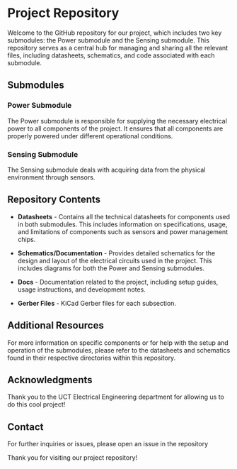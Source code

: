 # Project Repository

Welcome to the GitHub repository for our project, which includes two key submodules: the Power submodule and the Sensing submodule.
This repository serves as a central hub for managing and sharing all the relevant files, including datasheets, schematics, and code associated with each submodule.

## Submodules

### Power Submodule
The Power submodule is responsible for supplying the necessary electrical power to all components of the project. 
It ensures that all components are properly powered under different operational conditions.

### Sensing Submodule
The Sensing submodule deals with acquiring data from the physical environment through sensors.

## Repository Contents

- **Datasheets** - Contains all the technical datasheets for components used in both submodules. This includes information on specifications, usage, and limitations of components such as sensors and power management chips.

- **Schematics/Documentation** - Provides detailed schematics for the design and layout of the electrical circuits used in the project. This includes diagrams for both the Power and Sensing submodules.

- **Docs** - Documentation related to the project, including setup guides, usage instructions, and development notes.
- **Gerber Files** - KiCad Gerber files for each subsection.
  
## Additional Resources

For more information on specific components or for help with the setup and operation of the submodules, please refer to the datasheets and schematics found in their respective directories within this repository.

## Acknowledgments
Thank you to the UCT Electrical Engineering department for allowing us to do this cool project!

## Contact

For further inquiries or issues, please open an issue in the repository

Thank you for visiting our project repository!
